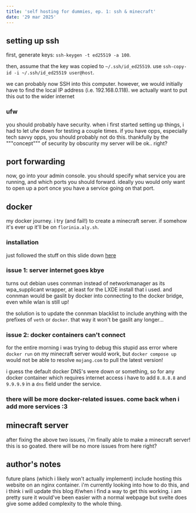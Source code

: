 ```yaml
---
title: 'self hosting for dummies, ep. 1: ssh & minecraft'
date: '29 mar 2025'
---
```


## setting up ssh
first, generate keys: `ssh-keygen -t ed25519 -a 100`.

then, assume that the key was copied to `~/.ssh/id_ed25519`. 
use `ssh-copy-id -i ~/.ssh/id_ed25519 user@host`.

we can probably now SSH into this computer. however, we would initially have to find the local IP address (i.e. 192.168.0.118). we actually want to put this out to the wider internet

### ufw
you should probably have security. when i first started setting up things, i had to let ufw down for testing a couple times. if you have opps, especially tech savvy opps, you should probably not do this. thankfully by the """concept""" of security by obscurity my server will be ok.. right?

## port forwarding
now, go into your admin console. you should specify what service you are running, and which ports you should forward. ideally you would only want to open up a port once you have a service going on that port.

## docker
my docker journey. i try (and fail!) to create a minecraft server. if somehow it's ever up it'll be on `florinia.aly.sh`.
### installation
just followed the stuff on this slide down [here](https://docs.docker.com/engine/install/debian/)

### issue 1: server internet goes kbye
turns out debian uses connman instead of networkmanager as its wpa_supplicant wrapper, at least for the LXDE install that i used. and connman would be gaslit by docker into connecting to the docker bridge, even while wlan is still up!

the solution is to update the connman blacklist to include anything with the prefixes of `veth` or `docker`. that way it won't be gaslit any longer... 

### issue 2: docker containers can't connect
for the entire morning i was trying to debug this stupid ass error where `docker run` on my minecraft server would work, but `docker compose up` would not be able to resolve `mojang.com` to pull the latest version!

i guess the default docker DNS's were down or something, so for any docker container which requires internet access i have to add `8.8.8.8` and `9.9.9.9` in a `dns` field under the service.

### there will be more docker-related issues. come back when i add more services :3

## minecraft server
after fixing the above two issues, i'm finally able to make a minecraft server! this is so goated. there will be no more issues from here right?

## author's notes
future plans (which i likely won't actually implement) include hosting this website on an nginx container.
i'm currently looking into how to do this, and i think i will update this blog if/when i find a way to get this 
working. i am pretty sure it would've been easier with a normal webpage but svelte does give some added
complexity to the whole thing.